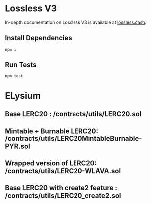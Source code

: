 # Lossless V3

In-depth documentation on Lossless V3 is available at [lossless.cash](https://lossless-cash.gitbook.io/lossless/).

## Install Dependencies

`npm i`

## Run Tests

`npm test`



# ELysium

## Base LERC20 : /contracts/utils/LERC20.sol

## Mintable + Burnable LERC20: /contracts/utils/LERC20MintableBurnable-PYR.sol

## Wrapped version of LERC20: /contracts/utils/LERC20-WLAVA.sol

## Base LERC20 with create2 feature : /contracts/utils/LERC20_create2.sol

